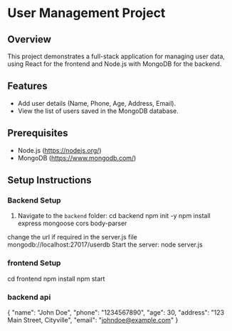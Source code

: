 # User Management Project

## Overview
This project demonstrates a full-stack application for managing user data, using React for the frontend and Node.js with MongoDB for the backend.

## Features
- Add user details (Name, Phone, Age, Address, Email).
- View the list of users saved in the MongoDB database.

## Prerequisites
- Node.js (https://nodejs.org/)
- MongoDB (https://www.mongodb.com/)

## Setup Instructions

### Backend Setup
1. Navigate to the `backend` folder:
   cd backend
   npm init -y
   npm install express mongoose cors body-parser

change the url if required in the server.js file
 mongodb://localhost:27017/userdb
 Start the server:
node server.js

### frontend Setup
cd frontend
npm install
npm start

### backend api
 {
  "name": "John Doe",
  "phone": "1234567890",
  "age": 30,
  "address": "123 Main Street, Cityville",
  "email": "johndoe@example.com"
}






